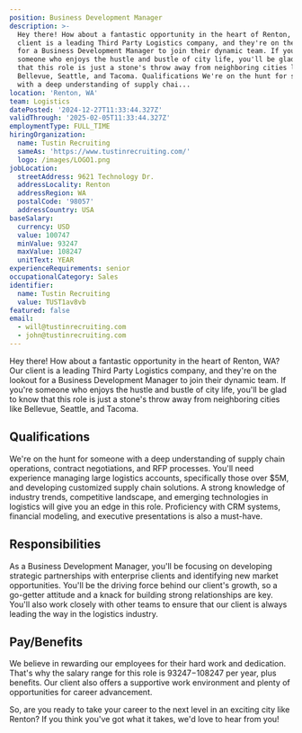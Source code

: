 ```yaml
---
position: Business Development Manager
description: >-
  Hey there! How about a fantastic opportunity in the heart of Renton, WA? Our
  client is a leading Third Party Logistics company, and they're on the lookout
  for a Business Development Manager to join their dynamic team. If you're
  someone who enjoys the hustle and bustle of city life, you'll be glad to know
  that this role is just a stone's throw away from neighboring cities like
  Bellevue, Seattle, and Tacoma. Qualifications We're on the hunt for someone
  with a deep understanding of supply chai...
location: 'Renton, WA'
team: Logistics
datePosted: '2024-12-27T11:33:44.327Z'
validThrough: '2025-02-05T11:33:44.327Z'
employmentType: FULL_TIME
hiringOrganization:
  name: Tustin Recruiting
  sameAs: 'https://www.tustinrecruiting.com/'
  logo: /images/LOGO1.png
jobLocation:
  streetAddress: 9621 Technology Dr.
  addressLocality: Renton
  addressRegion: WA
  postalCode: '98057'
  addressCountry: USA
baseSalary:
  currency: USD
  value: 100747
  minValue: 93247
  maxValue: 108247
  unitText: YEAR
experienceRequirements: senior
occupationalCategory: Sales
identifier:
  name: Tustin Recruiting
  value: TUST1av8vb
featured: false
email:
  - will@tustinrecruiting.com
  - john@tustinrecruiting.com
---
```




Hey there! How about a fantastic opportunity in the heart of Renton, WA? Our client is a leading Third Party Logistics company, and they're on the lookout for a Business Development Manager to join their dynamic team. If you're someone who enjoys the hustle and bustle of city life, you'll be glad to know that this role is just a stone's throw away from neighboring cities like Bellevue, Seattle, and Tacoma.

## Qualifications 
We're on the hunt for someone with a deep understanding of supply chain operations, contract negotiations, and RFP processes. You'll need experience managing large logistics accounts, specifically those over $5M, and developing customized supply chain solutions. A strong knowledge of industry trends, competitive landscape, and emerging technologies in logistics will give you an edge in this role. Proficiency with CRM systems, financial modeling, and executive presentations is also a must-have. 

## Responsibilities 
As a Business Development Manager, you'll be focusing on developing strategic partnerships with enterprise clients and identifying new market opportunities. You'll be the driving force behind our client's growth, so a go-getter attitude and a knack for building strong relationships are key. You'll also work closely with other teams to ensure that our client is always leading the way in the logistics industry. 

## Pay/Benefits 
We believe in rewarding our employees for their hard work and dedication. That's why the salary range for this role is $93247-$108247 per year, plus benefits. Our client also offers a supportive work environment and plenty of opportunities for career advancement. 

So, are you ready to take your career to the next level in an exciting city like Renton? If you think you've got what it takes, we'd love to hear from you!
